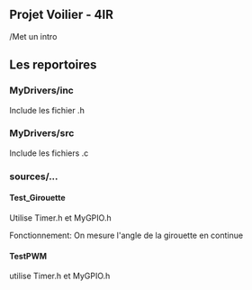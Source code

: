 ## Projet Voilier - 4IR
/Met un intro
## Les reportoires
### MyDrivers/inc
Include les fichier .h
### MyDrivers/src
Include les fichiers .c
### sources/...
#### Test_Girouette
Utilise Timer.h et MyGPIO.h

Fonctionnement: On mesure l'angle de la girouette en continue

#### TestPWM
utilise Timer.h et MyGPIO.h


